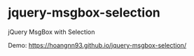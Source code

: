 jquery-msgbox-selection
=======================

jQuery MsgBox with Selection


Demo: https://hoangnn93.github.io/jquery-msgbox-selection/
